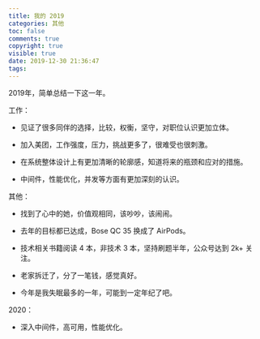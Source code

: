 ```yaml
---
title: 我的 2019
categories: 其他
toc: false
comments: true
copyright: true
visible: true
date: 2019-12-30 21:36:47
tags:
---
```


2019年，简单总结一下这一年。

<!--more-->

工作：

- 见证了很多同伴的选择，比较，权衡，坚守，对职位认识更加立体。

- 加入美团，工作强度，压力，挑战更多了，很难受也很刺激。

- 在系统整体设计上有更加清晰的轮廓感，知道将来的瓶颈和应对的措施。

- 中间件，性能优化，并发等方面有更加深刻的认识。


其他：

- 找到了心中的她，价值观相同，该吵吵，该闹闹。

- 去年的目标都已达成，Bose QC 35 换成了 AirPods。

- 技术相关书籍阅读 4 本，非技术 3 本，坚持刷题半年，公众号达到 2k+ 关注。

- 老家拆迁了，分了一笔钱，感觉真好。

- 今年是我失眠最多的一年，可能到一定年纪了吧。


2020：

- 深入中间件，高可用，性能优化。

